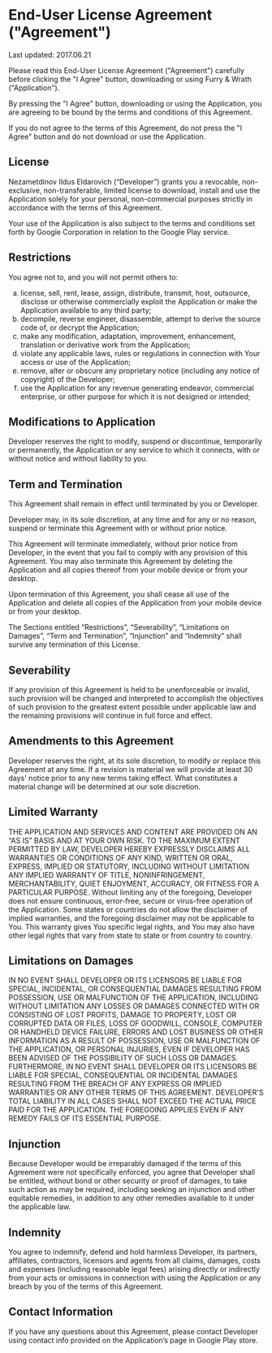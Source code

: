 # End-User License Agreement ("Agreement")

Last updated: 2017.06.21

Please read this End-User License Agreement ("Agreement") carefully before clicking the "I Agree" button, downloading or using Furry & Wrath ("Application").

By pressing the "I Agree" button, downloading or using the Application, you are agreeing to be bound by the terms and conditions of this Agreement.

If you do not agree to the terms of this Agreement, do not press the "I Agree" button and do not download or use the Application.

## License

Nezametdinov Ildus Eldarovich (“Developer”) grants you a revocable, non-exclusive, non-transferable, limited license to download, install and use the Application solely for your personal, non-commercial purposes strictly in accordance with the terms of this Agreement.

Your use of the Application is also subject to the terms and conditions set forth by Google Corporation in relation to the Google Play service.

## Restrictions

You agree not to, and you will not permit others to:
<ol type="a">
<li>license, sell, rent, lease, assign, distribute, transmit, host, outsource, disclose or otherwise commercially exploit the Application or make the Application available to any third party;</li>
<li>decompile, reverse engineer, disassemble, attempt to derive the source code of, or decrypt the Application;</li>
<li>make any modification, adaptation, improvement, enhancement, translation or derivative work from the Application;</li>
<li>violate any applicable laws, rules or regulations in connection with Your access or use of the Application;</li>
<li>remove, alter or obscure any proprietary notice (including any notice of copyright) of the Developer;</li>
<li>use the Application for any revenue generating endeavor, commercial enterprise, or other purpose for which it is not designed or intended;</li>
</ol>

## Modifications to Application

Developer reserves the right to modify, suspend or discontinue, temporarily or permanently, the Application or any service to which it connects, with or without notice and without liability to you.

## Term and Termination

This Agreement shall remain in effect until terminated by you or Developer.

Developer may, in its sole discretion, at any time and for any or no reason, suspend or terminate this Agreement with or without prior notice.

This Agreement will terminate immediately, without prior notice from Developer, in the event that you fail to comply with any provision of this Agreement. You may also terminate this Agreement by deleting the Application and all copies thereof from your mobile device or from your desktop.

Upon termination of this Agreement, you shall cease all use of the Application and delete all copies of the Application from your mobile device or from your desktop.

The Sections entitled “Restrictions”, “Severability”, “Limitations on Damages”, “Term and Termination”, “Injunction” and “Indemnity” shall survive any termination of this License.

## Severability

If any provision of this Agreement is held to be unenforceable or invalid, such provision will be changed and interpreted to accomplish the objectives of such provision to the greatest extent possible under applicable law and the remaining provisions will continue in full force and effect.

## Amendments to this Agreement

Developer reserves the right, at its sole discretion, to modify or replace this Agreement at any time. If a revision is material we will provide at least 30 days' notice prior to any new terms taking effect. What constitutes a material change will be determined at our sole discretion.

## Limited Warranty

THE APPLICATION AND SERVICES AND CONTENT ARE PROVIDED ON AN “AS IS” BASIS AND AT YOUR OWN RISK. TO THE MAXIMUM EXTENT PERMITTED BY LAW, DEVELOPER HEREBY EXPRESSLY DISCLAIMS ALL WARRANTIES OR CONDITIONS OF ANY KIND, WRITTEN OR ORAL, EXPRESS, IMPLIED OR STATUTORY, INCLUDING WITHOUT LIMITATION ANY IMPLIED WARRANTY OF TITLE, NONINFRINGEMENT, MERCHANTABILITY, QUIET ENJOYMENT, ACCURACY, OR FITNESS FOR A PARTICULAR PURPOSE.
Without limiting any of the foregoing, Developer does not ensure continuous, error-free, secure or virus-free operation of the Application. Some states or countries do not allow the disclaimer of implied warranties, and the foregoing disclaimer may not be applicable to You. This warranty gives You specific legal rights, and You may also have other legal rights that vary from state to state or from country to country.

## Limitations on Damages

IN NO EVENT SHALL DEVELOPER OR ITS LICENSORS BE LIABLE FOR SPECIAL, INCIDENTAL, OR CONSEQUENTIAL DAMAGES RESULTING FROM POSSESSION, USE OR MALFUNCTION OF THE APPLICATION, INCLUDING WITHOUT LIMITATION ANY LOSSES OR DAMAGES CONNECTED WITH OR CONSISTING OF LOST PROFITS, DAMAGE TO PROPERTY, LOST OR CORRUPTED DATA OR FILES, LOSS OF GOODWILL, CONSOLE, COMPUTER OR HANDHELD DEVICE FAILURE, ERRORS AND LOST BUSINESS OR OTHER INFORMATION AS A RESULT OF POSSESSION, USE OR MALFUNCTION OF THE APPLICATION, OR PERSONAL INJURIES, EVEN IF DEVELOPER HAS BEEN ADVISED OF THE POSSIBILITY OF SUCH LOSS OR DAMAGES. FURTHERMORE, IN NO EVENT SHALL DEVELOPER OR ITS LICENSORS BE LIABLE FOR SPECIAL, CONSEQUENTIAL OR INCIDENTAL DAMAGES RESULTING FROM THE BREACH OF ANY EXPRESS OR IMPLIED WARRANTIES OR ANY OTHER TERMS OF THIS AGREEMENT. DEVELOPER'S TOTAL LIABILITY IN ALL CASES SHALL NOT EXCEED THE ACTUAL PRICE PAID FOR THE APPLICATION. THE FOREGOING APPLIES EVEN IF ANY REMEDY FAILS OF ITS ESSENTIAL PURPOSE.

## Injunction

Because Developer would be irreparably damaged if the terms of this Agreement were not specifically enforced, you agree that Developer shall be entitled, without bond or other security or proof of damages, to take such action as may be required, including seeking an injunction and other equitable remedies, in addition to any other remedies available to it under the applicable law.

## Indemnity

You agree to indemnify, defend and hold harmless Developer, its partners, affiliates, contractors, licensors and agents from all claims, damages, costs and expenses (including reasonable legal fees) arising directly or indirectly from your acts or omissions in connection with using the Application or any breach by you of the terms of this Agreement.

## Contact Information

If you have any questions about this Agreement, please contact Developer using contact info provided on the Application’s page in Google Play store.
